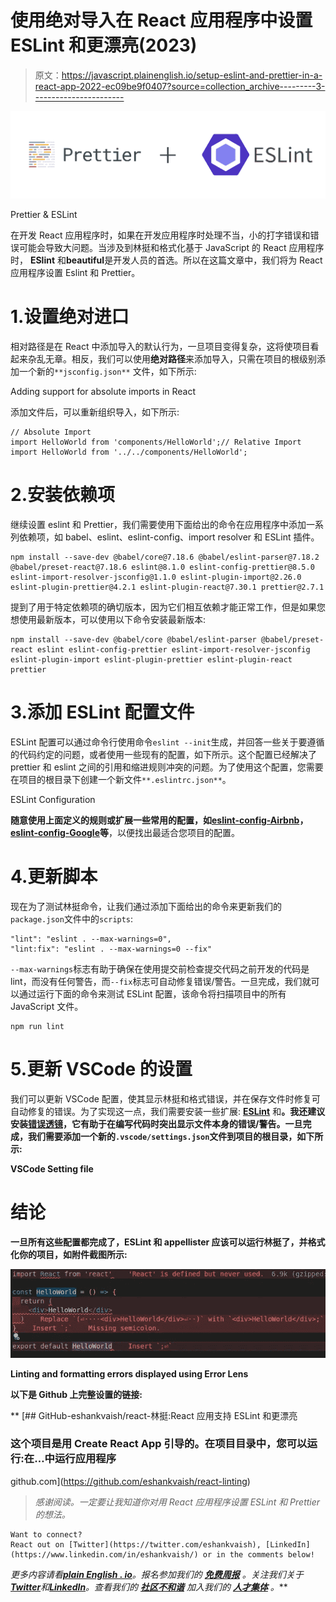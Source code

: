 # 使用绝对导入在 React 应用程序中设置 ESLint 和更漂亮(2023)

> 原文：<https://javascript.plainenglish.io/setup-eslint-and-prettier-in-a-react-app-2022-ec09be9f0407?source=collection_archive---------3----------------------->

![](img/53f69c5af41e90dc4f5d813b9a877585.png)

Prettier & ESLint

在开发 React 应用程序时，如果在开发应用程序时处理不当，小的打字错误和错误可能会导致大问题。当涉及到林挺和格式化基于 JavaScript 的 React 应用程序时， **ESlint** 和**beautiful**是开发人员的首选。所以在这篇文章中，我们将为 React 应用程序设置 Eslint 和 Prettier。

# 1.设置绝对进口

相对路径是在 React 中添加导入的默认行为，一旦项目变得复杂，这将使项目看起来杂乱无章。相反，我们可以使用**绝对路径**来添加导入，只需在项目的根级别添加一个新的`**jsconfig.json**` 文件，如下所示:

Adding support for absolute imports in React

添加文件后，可以重新组织导入，如下所示:

```
// Absolute Import
import HelloWorld from 'components/HelloWorld';// Relative Import
import HelloWorld from '../../components/HelloWorld';
```

# 2.安装依赖项

继续设置 eslint 和 Prettier，我们需要使用下面给出的命令在应用程序中添加一系列依赖项，如 babel、eslint、eslint-config、import resolver 和 ESLint 插件。

```
npm install --save-dev @babel/core@7.18.6 @babel/eslint-parser@7.18.2 @babel/preset-react@7.18.6 eslint@8.1.0 eslint-config-prettier@8.5.0 eslint-import-resolver-jsconfig@1.1.0 eslint-plugin-import@2.26.0 eslint-plugin-prettier@4.2.1 eslint-plugin-react@7.30.1 prettier@2.7.1
```

提到了用于特定依赖项的确切版本，因为它们相互依赖才能正常工作，但是如果您想使用最新版本，可以使用以下命令安装最新版本:

```
npm install --save-dev @babel/core @babel/eslint-parser @babel/preset-react eslint eslint-config-prettier eslint-import-resolver-jsconfig eslint-plugin-import eslint-plugin-prettier eslint-plugin-react prettier
```

# 3.添加 ESLint 配置文件

ESLint 配置可以通过命令行使用命令`eslint --init`生成，并回答一些关于要遵循的代码约定的问题，或者使用一些现有的配置，如下所示。这个配置已经解决了 prettier 和 eslint 之间的引用和缩进规则冲突的问题。为了使用这个配置，您需要在项目的根目录下创建一个新文件`**.eslintrc.json**`。

ESLint Configuration

**随意使用上面定义的规则或扩展一些常用的配置，如**[**eslint-config-Airbnb**](https://www.npmjs.com/package/eslint-config-airbnb)**，**[**eslint-config-Google**](https://www.npmjs.com/package/eslint-config-google)**等**，以便找出最适合您项目的配置。

# 4.更新脚本

现在为了测试林挺命令，让我们通过添加下面给出的命令来更新我们的`package.json`文件中的`scripts`:

```
"lint": "eslint . --max-warnings=0",
"lint:fix": "eslint . --max-warnings=0 --fix"
```

`--max-warnings`标志有助于确保在使用提交前检查提交代码之前开发的代码是 lint，而没有任何警告，而`--fix`标志可自动修复错误/警告。一旦完成，我们就可以通过运行下面的命令来测试 ESLint 配置，该命令将扫描项目中的所有 JavaScript 文件。

```
npm run lint
```

# 5.更新 VSCode 的设置

我们可以更新 VSCode 配置，使其显示林挺和格式错误，并在保存文件时修复可自动修复的错误。为了实现这一点，我们需要安装一些扩展: [**ESLint**](https://marketplace.visualstudio.com/items?itemName=dbaeumer.vscode-eslint) 和[](https://marketplace.visualstudio.com/items?itemName=esbenp.prettier-vscode)**。我还建议安装[错误透镜](https://marketplace.visualstudio.com/items?itemName=usernamehw.errorlens)，它有助于在编写代码时突出显示文件本身的错误/警告。一旦完成，我们需要添加一个新的`.vscode/settings.json`文件到项目的根目录，如下所示:**

**VSCode Setting file**

# **结论**

**一旦所有这些配置都完成了，ESLint 和 appellister 应该可以运行林挺了，并格式化你的项目，如附件截图所示:**

**![](img/52636a3b86a9704760831136e4129ef5.png)**

**Linting and formatting errors displayed using Error Lens**

**以下是 Github 上完整设置的链接:**

**[](https://github.com/eshankvaish/react-linting) [## GitHub-eshankvaish/react-林挺:React 应用支持 ESLint 和更漂亮

### 这个项目是用 Create React App 引导的。在项目目录中，您可以运行:在…中运行应用程序

github.com](https://github.com/eshankvaish/react-linting) 

> *感谢阅读。一定要让我知道你对用 React 应用程序设置 ESLint 和 Prettier 的想法。*

```
Want to connect?
React out on [Twitter](https://twitter.com/eshankvaish), [LinkedIn](https://www.linkedin.com/in/eshankvaish/) or in the comments below!
```

*更多内容请看*[***plain English . io***](https://plainenglish.io/)*。报名参加我们的* [***免费周报***](http://newsletter.plainenglish.io/) *。关注我们关于*[***Twitter***](https://twitter.com/inPlainEngHQ)*和*[***LinkedIn***](https://www.linkedin.com/company/inplainenglish/)*。查看我们的* [***社区不和谐***](https://discord.gg/GtDtUAvyhW) *加入我们的* [***人才集体***](https://inplainenglish.pallet.com/talent/welcome) *。***